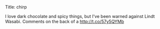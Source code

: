 Title: chirp

I love dark chocolate and spicy things, but I've been warned against Lindt Wasabi. Comments on the back of a <a href="http://t.co/57y5QYMb">http://t.co/57y5QYMb</a>
